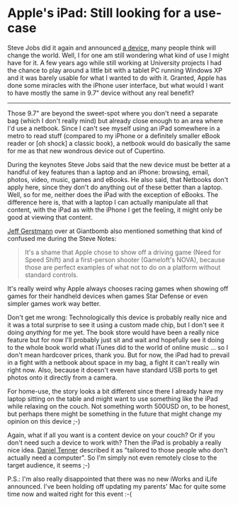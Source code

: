 # Apple's iPad: Still looking for a use-case

Steve Jobs did it again and announced <a href="http://www.apple.com/ipad/">a device,</a> many people think will change the world. Well, I for one am still wondering what kind of use I might have for it. A few years ago while still working at University projects I had the chance to play around a little bit with a tablet PC running Windows XP and it was barely usable for what I wanted to do with it. Granted, Apple has done some miracles with the iPhone user interface, but what would I want to have mostly the same in 9.7&quot; device without any real benefit?

--------

Those 9.7&quot; are beyond the sweet-spot where you don&#39;t need a separate bag (which I don&#39;t really mind) but already close enough to an area where I&#39;d use a netbook. Since I can&#39;t see myself using an iPad somewhere in a metro to read stuff (compared to my iPhone or a definitely smaller eBook reader or [oh shock] a classic book), a netbook would do basically the same for me as that new wondrous device out of Cupertino.

During the keynotes Steve Jobs said that the new device must be better at a handful of key features than a laptop and an iPhone: browsing, email, photos, video, music, games and eBooks. He also said, that Netbooks don&#39;t apply here, since they don&#39;t do anything out of these better than a laptop. Well, so for me, neither does the iPad with the exception of eBooks. The difference here is, that with a laptop I can actually manipulate all that content, with the iPad as with the iPhone I get the feeling, it might only be good at viewing that content.

<a href="http://www.giantbomb.com/news/apples-ipad-still-not-a-game-machine/1846/">Jeff Gerstmann</a> over at Giantbomb also mentioned something that kind of confused me during the Steve Notes:

<blockquote>
	<p>
		It&#39;s a shame that Apple chose to show off a driving game (Need for Speed Shift) and a first-person shooter (Gameloft&#39;s NOVA), because those are perfect examples of what not to do on a platform without standard controls.</p>
</blockquote>

It&#39;s really weird why Apple always chooses racing games when showing off games for their handheld devices when games Star Defense or even simpler games work way better.

Don&#39;t get me wrong: Technologically this device is probably really nice and it was a total surprise to see it using a custom made chip, but I don&#39;t see it doing <em>anything</em> for me yet. The book store would have been a really nice feature but for now I&#39;ll probably just sit and wait and hopefully see it doing to the whole book world what iTunes did to the world of online music ... so I don&#39;t mean hardcover prices, thank you. But for now, the iPad had to prevail in a fight with a netbook about space in my bag, a fight it can&#39;t really win right now. Also, because it doesn&#39;t even have standard USB ports to get photos onto it directly from a camera.

For home-use, the story looks a bit different since there I already have my laptop sitting on the table and might want to use something like the iPad while relaxing on the couch. Not something worth 500USD on, to be honest, but perhaps there might be something in the future that might change my opinion on this device ;-)

Again, what if all you want is a content device on your couch? Or if you don&#39;t need such a device to work with? Then the iPad is probably a really nice idea. <a href="http://danieltenner.com/posts/0015-ipad-an-apple-for-mom.html">Daniel Tenner</a> described it as &quot;tailored to those people who don&#39;t actually need a computer&quot;. So I&#39;m simply not even remotely close to the target audience, it seems ;-)

P.S.: I&#39;m also really disappointed that there was no new iWorks and iLife announced. I&#39;ve been holding off updating my parents&#39; Mac for quite some time now and waited right for this event :-(

